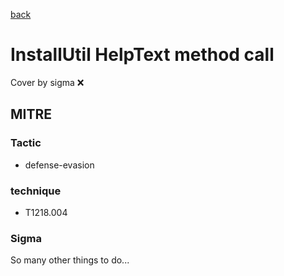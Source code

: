 [back](../index.md)
# InstallUtil HelpText method call
Cover by sigma :x: 

## MITRE
### Tactic
  - defense-evasion

### technique
  - T1218.004

### Sigma

 So many other things to do...
